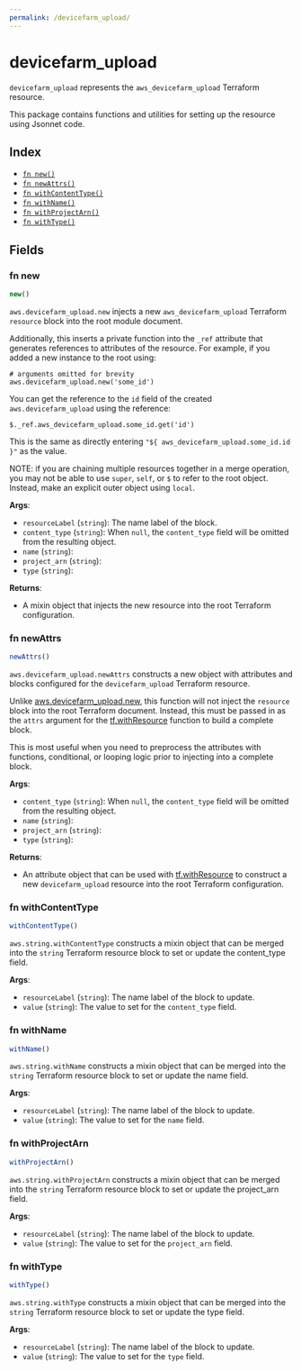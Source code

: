 ```yaml
---
permalink: /devicefarm_upload/
---
```


# devicefarm_upload

`devicefarm_upload` represents the `aws_devicefarm_upload` Terraform resource.



This package contains functions and utilities for setting up the resource using Jsonnet code.


## Index

* [`fn new()`](#fn-new)
* [`fn newAttrs()`](#fn-newattrs)
* [`fn withContentType()`](#fn-withcontenttype)
* [`fn withName()`](#fn-withname)
* [`fn withProjectArn()`](#fn-withprojectarn)
* [`fn withType()`](#fn-withtype)

## Fields

### fn new

```ts
new()
```


`aws.devicefarm_upload.new` injects a new `aws_devicefarm_upload` Terraform `resource`
block into the root module document.

Additionally, this inserts a private function into the `_ref` attribute that generates references to attributes of the
resource. For example, if you added a new instance to the root using:

    # arguments omitted for brevity
    aws.devicefarm_upload.new('some_id')

You can get the reference to the `id` field of the created `aws.devicefarm_upload` using the reference:

    $._ref.aws_devicefarm_upload.some_id.get('id')

This is the same as directly entering `"${ aws_devicefarm_upload.some_id.id }"` as the value.

NOTE: if you are chaining multiple resources together in a merge operation, you may not be able to use `super`, `self`,
or `$` to refer to the root object. Instead, make an explicit outer object using `local`.

**Args**:
  - `resourceLabel` (`string`): The name label of the block.
  - `content_type` (`string`):  When `null`, the `content_type` field will be omitted from the resulting object.
  - `name` (`string`): 
  - `project_arn` (`string`): 
  - `type` (`string`): 

**Returns**:
- A mixin object that injects the new resource into the root Terraform configuration.


### fn newAttrs

```ts
newAttrs()
```


`aws.devicefarm_upload.newAttrs` constructs a new object with attributes and blocks configured for the `devicefarm_upload`
Terraform resource.

Unlike [aws.devicefarm_upload.new](#fn-new), this function will not inject the `resource`
block into the root Terraform document. Instead, this must be passed in as the `attrs` argument for the
[tf.withResource](https://github.com/tf-libsonnet/core/tree/main/docs#fn-withresource) function to build a complete block.

This is most useful when you need to preprocess the attributes with functions, conditional, or looping logic prior to
injecting into a complete block.

**Args**:
  - `content_type` (`string`):  When `null`, the `content_type` field will be omitted from the resulting object.
  - `name` (`string`): 
  - `project_arn` (`string`): 
  - `type` (`string`): 

**Returns**:
  - An attribute object that can be used with [tf.withResource](https://github.com/tf-libsonnet/core/tree/main/docs#fn-withresource) to construct a new `devicefarm_upload` resource into the root Terraform configuration.


### fn withContentType

```ts
withContentType()
```

`aws.string.withContentType` constructs a mixin object that can be merged into the `string`
Terraform resource block to set or update the content_type field.



**Args**:
  - `resourceLabel` (`string`): The name label of the block to update.
  - `value` (`string`): The value to set for the `content_type` field.


### fn withName

```ts
withName()
```

`aws.string.withName` constructs a mixin object that can be merged into the `string`
Terraform resource block to set or update the name field.



**Args**:
  - `resourceLabel` (`string`): The name label of the block to update.
  - `value` (`string`): The value to set for the `name` field.


### fn withProjectArn

```ts
withProjectArn()
```

`aws.string.withProjectArn` constructs a mixin object that can be merged into the `string`
Terraform resource block to set or update the project_arn field.



**Args**:
  - `resourceLabel` (`string`): The name label of the block to update.
  - `value` (`string`): The value to set for the `project_arn` field.


### fn withType

```ts
withType()
```

`aws.string.withType` constructs a mixin object that can be merged into the `string`
Terraform resource block to set or update the type field.



**Args**:
  - `resourceLabel` (`string`): The name label of the block to update.
  - `value` (`string`): The value to set for the `type` field.
